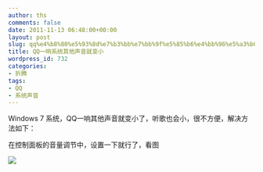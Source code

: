 ```yaml
---
author: ths
comments: false
date: 2011-11-13 06:48:00+00:00
layout: post
slug: qq%e4%b8%80%e5%93%8d%e7%b3%bb%e7%bb%9f%e5%85%b6%e4%bb%96%e5%a3%b0%e9%9f%b3%e5%b0%b1%e5%8f%98%e5%b0%8f
title: QQ一响系统其他声音就变小
wordpress_id: 732
categories:
- 折腾
tags:
- QQ
- 系统声音
---
```


Windows 7 系统，QQ一响其他声音就变小了，听歌也会小，很不方便，解决方法如下：





在控制面板的音量调节中，设置一下就行了，看图





[![](http://www.tonghs.com/wp-content/uploads/2011/11/1-286x300.jpg)](http://www.tonghs.com/wp-content/uploads/2011/11/1.jpg)







